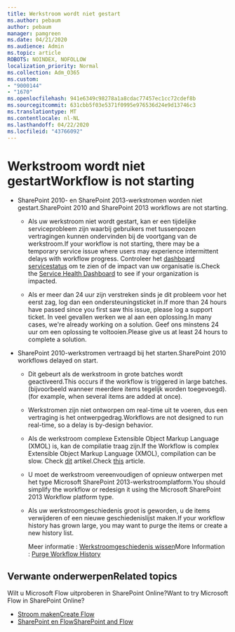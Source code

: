 ```yaml
---
title: Werkstroom wordt niet gestart
ms.author: pebaum
author: pebaum
manager: pamgreen
ms.date: 04/21/2020
ms.audience: Admin
ms.topic: article
ROBOTS: NOINDEX, NOFOLLOW
localization_priority: Normal
ms.collection: Adm_O365
ms.custom:
- "9000144"
- "1670"
ms.openlocfilehash: 941e6349c98278a1a8cdac77457ec1cc72cdef8b
ms.sourcegitcommit: 631cbb5f03e5371f0995e976536d24e9d13746c3
ms.translationtype: MT
ms.contentlocale: nl-NL
ms.lasthandoff: 04/22/2020
ms.locfileid: "43766092"
---
```

# <a name="workflow-is-not-starting"></a><span data-ttu-id="49632-102">Werkstroom wordt niet gestart</span><span class="sxs-lookup"><span data-stu-id="49632-102">Workflow is not starting</span></span>

- <span data-ttu-id="49632-103">SharePoint 2010- en SharePoint 2013-werkstromen worden niet gestart.</span><span class="sxs-lookup"><span data-stu-id="49632-103">SharePoint 2010 and SharePoint 2013 workflows are not starting.</span></span>

    - <span data-ttu-id="49632-104">Als uw werkstroom niet wordt gestart, kan er een tijdelijke serviceprobleem zijn waarbij gebruikers met tussenpozen vertragingen kunnen ondervinden bij de voortgang van de werkstroom.</span><span class="sxs-lookup"><span data-stu-id="49632-104">If your workflow is not starting, there may be a temporary service issue where users may experience intermittent delays with workflow progress.</span></span> <span data-ttu-id="49632-105">Controleer het [dashboard servicestatus](https:/admin.microsoft.com/AdminPortal/Home#/servicehealth) om te zien of de impact van uw organisatie is.</span><span class="sxs-lookup"><span data-stu-id="49632-105">Check the [Service Health Dashboard](https:/admin.microsoft.com/AdminPortal/Home#/servicehealth) to see if your organization is impacted.</span></span>

    - <span data-ttu-id="49632-106">Als er meer dan 24 uur zijn verstreken sinds je dit probleem voor het eerst zag, log dan een ondersteuningsticket in.</span><span class="sxs-lookup"><span data-stu-id="49632-106">If more than 24 hours have passed since you first saw this issue, please log a support ticket.</span></span> <span data-ttu-id="49632-107">In veel gevallen werken we al aan een oplossing.</span><span class="sxs-lookup"><span data-stu-id="49632-107">In many cases, we're already working on a solution.</span></span> <span data-ttu-id="49632-108">Geef ons minstens 24 uur om een oplossing te voltooien.</span><span class="sxs-lookup"><span data-stu-id="49632-108">Please give us at least 24 hours to complete a solution.</span></span>

- <span data-ttu-id="49632-109">SharePoint 2010-werkstromen vertraagd bij het starten.</span><span class="sxs-lookup"><span data-stu-id="49632-109">SharePoint 2010 workflows delayed on start.</span></span>

    - <span data-ttu-id="49632-110">Dit gebeurt als de werkstroom in grote batches wordt geactiveerd.</span><span class="sxs-lookup"><span data-stu-id="49632-110">This occurs if the workflow is triggered in large batches.</span></span> <span data-ttu-id="49632-111">(bijvoorbeeld wanneer meerdere items tegelijk worden toegevoegd).</span><span class="sxs-lookup"><span data-stu-id="49632-111">(for example, when several items are added at once).</span></span>

    - <span data-ttu-id="49632-112">Werkstromen zijn niet ontworpen om real-time uit te voeren, dus een vertraging is het ontwerpgedrag.</span><span class="sxs-lookup"><span data-stu-id="49632-112">Workflows are not designed to run real-time, so a delay is by-design behavior.</span></span>

   -  <span data-ttu-id="49632-113">Als de werkstroom complexe Extensible Object Markup Language (XMOL) is, kan de compilatie traag zijn.</span><span class="sxs-lookup"><span data-stu-id="49632-113">If the Workflow is complex Extensible Object Markup Language (XMOL), compilation can be slow.</span></span> <span data-ttu-id="49632-114">Check [dit](https://support.microsoft.com//kb/3043697) artikel.</span><span class="sxs-lookup"><span data-stu-id="49632-114">Check [this](https://support.microsoft.com//kb/3043697) article.</span></span>

    - <span data-ttu-id="49632-115">U moet de werkstroom vereenvoudigen of opnieuw ontwerpen met het type Microsoft SharePoint 2013-werkstroomplatform.</span><span class="sxs-lookup"><span data-stu-id="49632-115">You should simplify the workflow or redesign it using the Microsoft SharePoint 2013 Workflow platform type.</span></span>

    - <span data-ttu-id="49632-116">Als uw werkstroomgeschiedenis groot is geworden, u de items verwijderen of een nieuwe geschiedenislijst maken.</span><span class="sxs-lookup"><span data-stu-id="49632-116">If your workflow history has grown large, you may want to purge the items or create a new history list.</span></span>

        <span data-ttu-id="49632-117">Meer informatie : [Werkstroomgeschiedenis wissen](https://blogs.technet.microsoft.com/marj/2015/08/07/sharepoint-2010-workflows-best-practice-purge-workflow-history-list-items/)</span><span class="sxs-lookup"><span data-stu-id="49632-117">More Information : [Purge Workflow History](https://blogs.technet.microsoft.com/marj/2015/08/07/sharepoint-2010-workflows-best-practice-purge-workflow-history-list-items/)</span></span>


## <a name="related-topics"></a><span data-ttu-id="49632-118">Verwante onderwerpen</span><span class="sxs-lookup"><span data-stu-id="49632-118">Related topics</span></span>
<span data-ttu-id="49632-119">Wilt u Microsoft Flow uitproberen in SharePoint Online?</span><span class="sxs-lookup"><span data-stu-id="49632-119">Want to try Microsoft Flow in SharePoint Online?</span></span>
- [<span data-ttu-id="49632-120">Stroom maken</span><span class="sxs-lookup"><span data-stu-id="49632-120">Create Flow</span></span>](https://support.office.com/article/Create-a-flow-for-a-list-or-library-in-SharePoint-Online-or-OneDrive-for-Business-a9c3e03b-0654-46af-a254-20252e580d01) 
- [<span data-ttu-id="49632-121">SharePoint en Flow</span><span class="sxs-lookup"><span data-stu-id="49632-121">SharePoint and Flow</span></span>](https://flow.microsoft.com/blog/sharepoint-and-flow/) 


